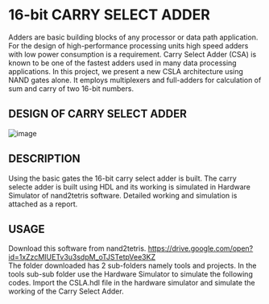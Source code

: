 # 16-bit CARRY SELECT ADDER 

Adders are basic building blocks of any processor or data path application. For the design of high-performance processing units high speed adders with low power consumption is a requirement. Carry Select Adder (CSA) is known to be one of the fastest adders used in many data processing applications. In this project, we present a new CSLA architecture using NAND gates alone. It employs multiplexers and full-adders for calculation of sum and carry of two 16-bit numbers.

## DESIGN OF CARRY SELECT ADDER 
![image](https://user-images.githubusercontent.com/99457944/181754774-983e1efd-3932-4899-8a00-0e4f2804ef6a.png)

## DESCRIPTION
Using the basic gates the 16-bit carry select adder is built. The carry selecte adder is built using HDL and its working is simulated in Hardware Simulator of nand2tetris software. Detailed working and simulation is attached as a report.

## USAGE
Download this software from nand2tetris.
https://drive.google.com/open?id=1xZzcMIUETv3u3sdpM_oTJSTetpVee3KZ
<br>
The folder downloaded has 2 sub-folders namely tools and projects. In the tools sub-sub folder use the Hardware Simulator to simulate the following codes.
Import the CSLA.hdl file in the hardware simulator and simulate the working of the Carry Select Adder.
